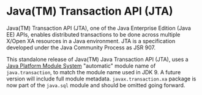# Java(TM) Transaction API (JTA)
Java(TM) Transaction API (JTA), one of the Java Enterprise Edition (Java EE) APIs, enables distributed transactions to be done across multiple X/Open XA resources in a Java environment. JTA is a specification developed under the Java Community Process as JSR 907.

This standalone release of Java(TM) Java Transaction API (JTA), uses a [Java Platform Module System](http://openjdk.java.net/projects/jigsaw/spec/)
"automatic" module name of `java.transaction`, to match the module name used in JDK 9.  A future version will include full module metadata. `javax.transaction.xa` package is now part of the `java.sql` module and should be omitted going forward.


